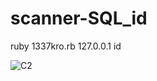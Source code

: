 # scanner-SQL_id


ruby 1337kro.rb 127.0.0.1 id





![C2](https://user-images.githubusercontent.com/72355033/180497925-83800dc6-ebc6-401f-86b6-02d6295c6d99.PNG)
